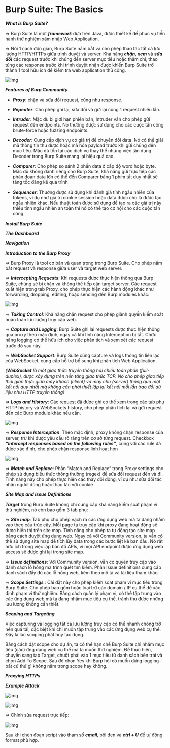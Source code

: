# Burp Suite: The Basics

***What is Burp Suite?***

=> Burp Suite là một ***framework*** dựa trên Java, được thiết kế để phục vụ tiến hành thử nghiệm xâm nhập Web Application. 

=> Nói 1 cách đơn giản, Burp Suite nằm bắt và cho phép thao tác tất cả lưu lượng HTTP/HTTPs giữa trình duyệt và server. Khả năng ***chặn***, ***xem*** và ***sửa đổi*** các request trước khi chúng đến server mục tiêu hoặc thậm chí, thao túng các response trước khi trình duyệt nhận được khiến Burp Suite trở thành 1 tool hữu ích để kiểm tra web application thủ công.

![img](0)

***Features of Burp Community***

- ***Proxy***: chặn và sửa đổi request, cũng như response. 

- ***Repeater***: Cho phép ghi lại, sửa đổi và gửi lại cùng 1 request nhiều lần. 

- ***Intruder***: Mặc dù bị giới hạn phiên bản, Intruder vẫn cho phép gửi request đến endpoints. Nó thường được sử dụng cho các cuộc tấn công brute-force hoặc fuzzing endpoints.

- ***Decoder***: Cung cấp dịch vụ có giá trị để chuyển đổi data. Nó có thể giải mã thông tin thu được hoặc mã hóa payload trước khi gửi chúng đến mục tiêu. Mặc dù tồn tại các dịch vụ thay thế nhưng việc tận dụng Decoder trong Burp Suite mang lại hiệu quả cao.

- ***Comparer***: Cho phép so sánh 2 phần data ở cấp độ word hoặc byte. Mặc dù không dành riêng cho Burp Suite, khả năng gửi trực tiếp các phân đoạn data lớn có thể đến Comparer bằng 1 phím tắt duy nhất sẽ tăng tốc đáng kể quá trình 

- ***Sequencer***: Thường được sử dụng khi đánh giá tính ngẫu nhiên của tokens, ví dụ như giá trị cookie session hoặc data được cho là được tạo ngẫu nhiên khác. Nếu thuật toán được sử dụng để tạo ra các giá trị này thiếu tính ngẫu nhiên an toàn thì nó có thể tạo cơ hội cho các cuộc tấn công.

***Install Burp Suite***

***The Dashboard***

***Navigation***

***Introduction to the Burp Proxy***

=> Burp Proxy là tool cơ bản và quan trọng trong Burp Suite. Cho phép nắm bắt request và response giữa user và target web server.

=> ***Intercepting Requests***: Khi requests được thực hiện thông qua Burp Suite, chúng sẽ bị chặn và không thể tiếp cận target server. Các request xuất hiện trong tab Proxy, cho phép thực hiện các hành động khác như forwarding, dropping, editing, hoặc sending đến Burp modules khác:

![img](1)

=> ***Taking Control***: Khả năng chặn request cho phép giành quyền kiểm soát hoàn toàn lưu lượng truy cập web.

=> ***Capture and Logging***: Burp Suite ghi lại requests được thực hiện thông qua proxy theo mặc định, ngay cả khi tính năng Interception bị tắt. Chức năng logging có thể hữu ích cho việc phân tích và xem xét các request trước đó sau này.

=> ***WebSocket Support***: Burp Suite cũng capture và logs thông tin liên lạc của WebSocket, cung cấp hỗ trợ bổ sung khi phân tích Web Application.

*(**WebSocket** là một giao thức truyền thông hai chiều toàn phần (full-duplex), được xây dựng trên nền tảng giao thức TCP. Nó cho phép giao tiếp thời gian thực giữa máy khách (client) và máy chủ (server) thông qua một kết nối duy nhất mà không cần phải thiết lập lại kết nối mỗi lần trao đổi dữ liệu như HTTP truyền thống)*

=> ***Logs and History***: Các request đã được ghi có thể xem trong các tab phụ HTTP history và WebSockets history, cho phép phân tích lại và gửi request đến các Burp module khác nếu cần.

![img](2)

=> ***Response Interception***: Theo mặc định, proxy không chặn response của server, trừ khi được yêu cầu rõ ràng trên cơ sở từng request. Checkbox ***“Intercept responses based on the following rules”***, cùng với các rule đã được xác định, cho phép chặn response linh hoạt hơn

![img](3)

=> ***Match and Replace***: Phần “Match and Replace” trong Proxy settings cho phép sử dụng biểu thức thông thường (regex) để sửa đối request đến và đi. Tính năng này cho phép thực hiện các thay đổi động, ví dụ như sửa đổi tác nhân người dùng hoặc thao tác với cookie

***Site Map and Issue Definitions***

***Target*** trong Burp Suite không chỉ cung cấp khả năng kiểm soát phạm vi thử nghiệm, nó còn bao gồm 3 tab phụ: 

=> ***Site map***: Tab phụ cho phép vạch ra các ứng dụng web mà ta đang nhắm vào theo cấu trúc cây. Mỗi page ta truy cập khi proxy đang hoạt động sẽ được hiển thị trên site map. Tính năng cho phép ta tự động tạo site map bằng cách duyệt ứng dụng web. Ngay cả với Community version, ta vẫn có thể sử dụng site map để tích lũy data trong các bước liệt kê ban đầu. Nó rất hữu ích trong việc lập bản đồ APIs, vì mọi API endpoint được ứng dụng web access sẽ được ghi lại trong site map.

=> ***Issue definitions***: Với Community version, vẫn có quyền truy cập vào danh sách lỗ hổng mà trình quét tìm kiếm. Phần Issue definitions cung cấp danh sách đầy đủ các lỗ hổng web, kèm theo mô tả và tài liệu tham khảo.

=> ***Scope Settings*** : Cài đặt này cho phép kiểm soát phạm vi mục tiêu trong Burp Suite. Cho phép bao gồm hoặc loại trừ các domain / IP cụ thể để xác định phạm vi thử nghiệm. Bằng cách quản lý phạm vi, có thể tập trung vào các ứng dụng web mà ta đang nhắm mục tiêu cụ thể, tránh thu được những lưu lượng không cần thiết.

***Scoping and Targeting***

Việc capturing và logging tất cả lưu lượng truy cập có thể nhanh chóng trở nên quá tải, đặc biệt khi chỉ muốn tập trung vào các ứng dụng web cụ thể. Đây là lúc scoping phát huy tác dụng.

Bằng cách đặt scope cho dự án, ta có thể hạn chế Burp Suite chỉ nhắm mục tiêu (các) ứng dụng web cụ thể mà ta muốn thử nghiệm. Để thực hiện, chuyển sang tab Target, chuột phải vào 1 mục tiêu từ danh sách bên trái và chọn Add To Scope. Sau đó chọn Yes khi Burp hỏi có muốn dừng logging bất cứ thứ gì không nằm trong scope hay không.

***Proxying HTTPs***

***Example Attack***

![img](4)

![img](5)

=> Chỉnh sửa request trực tiếp: 

![img](6)

Sau khi chèn đoạn script vào tham số ***email***, bôi đen và ***ctrl + U*** để tự động format phù hợp.

